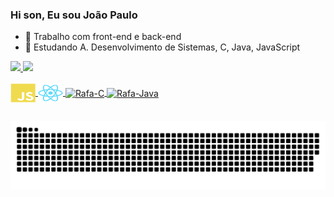 ### Hi son, Eu sou João Paulo


- 🔭 Trabalho com front-end e back-end
- 🌱 Estudando A. Desenvolvimento de Sistemas, C, Java, JavaScript

<div>
  <a href="https://github.com/itsjoaaaao">
  <img height="180em" src="https://github-readme-stats.vercel.app/api?username=itsjoaaaao&show_icons=true&theme=radical&include_all_commits=true&count_private=true"/>
  <img height="180em" src="https://github-readme-stats.vercel.app/api/top-langs/?username=itsjoaaaao&layout=compact&langs_count=7&theme=dark"/>
</div>
<div style="display: inline_block"><br>
  <img align="center" alt="Rafa-Js" height="30" width="40" src="https://raw.githubusercontent.com/devicons/devicon/master/icons/javascript/javascript-plain.svg">
  <img align="center" alt="Rafa-React" height="30" width="40" src="https://raw.githubusercontent.com/devicons/devicon/master/icons/react/react-original.svg">
  <img align="center" alt="Rafa-C" height="30" width="40" src="https://cdn.jsdelivr.net/gh/devicons/devicon/icons/c/c-plain.svg">
  <img align="center" alt="Rafa-Java" height="30" width="40" src="https://cdn.jsdelivr.net/gh/devicons/devicon/icons/java/java-plain.svg">
</div>
  
  ##
  
  ![Snake animation](https://github.com/itsjoaaaao/itsjoaaaao/blob/output/github-contribution-grid-snake.svg)

  

